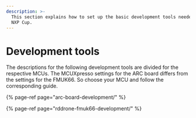 ```yaml
---
description: >-
  This section explains how to set up the basic development tools needed for the
  NXP Cup.
---
```


# Development tools

The descriptions for the following development tools are divided for the respective MCUs. The MCUXpresso settings for the ARC board differs from the settings for the FMUK66. So choose your MCU and follow the corresponding guide.

{% page-ref page="arc-board-development/" %}

{% page-ref page="rddrone-fmuk66-development/" %}

